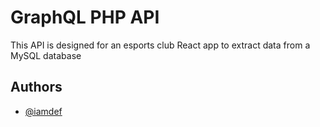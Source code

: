 # GraphQL PHP API

This API is designed for an esports club React app to extract data from a MySQL database

## Authors

- [@iamdef](https://www.github.com/iamef)